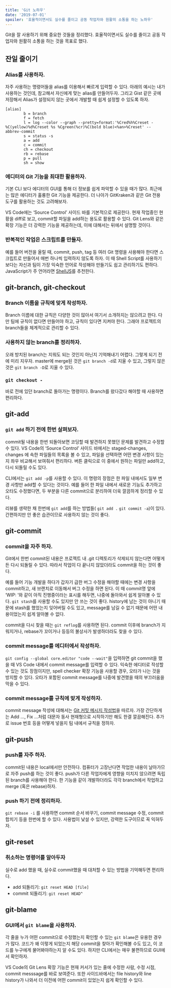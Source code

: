 ```yaml
---
title: 'Git 노하우'
date: '2019-07-01'
spoiler: '효율적이면서도 실수를 줄이고 공동 작업자와 원활히 소통을 하는 노하우'
---
```


Git을 잘 사용하기 위해 중요한 것들을 정리했다. 효율적이면서도 실수를 줄이고 공동 작업자와 원활히 소통을 하는 것을 목표로 했다.

## 잔일 줄이기

### Alias를 사용하자.

자주 사용하는 명령어들을 alias를 이용해서 빠르게 입력할 수 있다. 아래의 예시는 내가 사용하는 것인데, 참고해서 자신에게 맞는 alias를 만들어두자. 그리고 Gist 같은 곳에 저장해서 Alias가 설정되지 않는 곳에서 개발할 때 쉽게 설정할 수 있도록 하자.

```
[alias]
        b = branch
        f = fetch
        l = log --color --graph --pretty=format:'%Cred%h%Creset -%C(yellow)%d%Creset %s %Cgreen(%cr)%C(bold blue)<%an>%Creset' --abbrev-commit
        s = status -s
        a = add
        c = commit
        ch = checkout
        rb = rebase
        p = pull
        sh = show
```

### 에디터의 Git 기능을 최대한 활용하자.

기본 CLI 보다 에디터의 GUI를 통해 더 정보를 쉽게 파악할 수 있을 때가 많다. 최근에는 많은 에디터가 훌륭한 Git 기능을 제공한다. 더 나아가 GitKraken과 같은 Git 전용 도구를 활용하는 것도 고려해보자.

VS Code에는 ‘Source Control’ 사이드 바를 기본적으로 제공한다. 현재 작업중인 현황을 diff로 보고, commit할 파일을 add하는 용도로 활용할 수 있다. Git Lens와 같은 확장 기능은 더 강력한 기능을 제공하는데, 이에 대해서는 뒤에서 설명할 것이다.

### 반복적인 작업은 스크립트를 만들자.

예를 들어 버전을 올릴 때, commit, push, tag 등 여러 Git 명령을 사용해야 한다면 스크립트로 만들어서 매번 하나씩 입력하지 않도록 하자. 이 때 Shell Script를 사용하기 보다는 자신과 팀이 가장 익숙한 언어로 작성해야 만들기도 쉽고 관리하기도 편하다. JavaScript가 주 언어라면 [ShellJS](http://adilapapaya.com/docs/shelljs/)를 추천한다.

## git-branch, git-checkout

### Branch 이름을 규칙에 맞게 작성하자.

Branch 이름에 대한 규칙은 다양한 것이 많아서 여기서 소개하지는 않으려고 한다. 다만 팀에 규칙이 없다면 만들어야 하고, 규칙이 있다면 지켜야 한다. 그래야 프로젝트의 branch들을 체계적으로 관리할 수 있다.

### 사용하지 않는 branch를 정리하자.

오래 방치된 branch는 지워도 되는 것인지 아닌지 기억해내기 어렵다. 그렇게 되기 전에 미리 지우자. master에 merge된 것은 `git branch -d`로 지울 수 있고, 그렇지 않은 것은 `git branch -D`로 지울 수 있다.

### `git checkout -`

바로 전에 있던 branch로 돌아가는 명령이다. Branch를 왔다갔다 해야할 때 사용하면 편리하다.

## git-add

### `git add` 하기 전에 한번 살펴보자.

commit될 내용을 한번 되돌아보면 코딩할 때 발견하지 못했던 문제를 발견하고 수정할 수 있다. VS Code의 ‘Source Control’ 사이드 바에서는 staged-changes, changes 에 속한 파일들의 목록을 볼 수 있고, 파일을 선택하면 어떤 변경 사항이 있는지 좌우 비교해서 보여줘서 편리하다. 버튼 클릭으로 이 중에서 원하는 파일만 add하고, 다시 되돌릴 수도 있다.

CLI에서는 `git add -p`를 사용할 수 있다. 이 명령의 장점은 한 파일 내에서도 일부 변경 사항만 add할 수 있다는 것이다. 예를 들어 한 파일 내에서 새로운 기능도 추가하고 오타도 수정했다면, 두 부분을 다른 commit으로 분리하여 더욱 깔끔하게 정리할 수 있다.

리뷰를 생략한 채 한번에 `git add`를 하는 방법들( `git add .` `git commit -a`)이 있다. 간편하지만 안 좋은 습관이므로 사용하지 않는 것이 좋다.

## git-commit

### commit을 자주 하자.

Git에서 한번 commit된 내용은 프로젝트 내 .git 디렉토리가 삭제되지 않는다면 어떻게든 다시 되돌릴 수 있다. 따라서 작업이 다 끝나지 않았더라도 commit을 하는 것이 좋다.

예를 들어 기능 개발을 하다가 갑자기 급한 버그 수정을 해야할 때에는 변경 사항을 commit하고, 새 브랜치로 이동해서 버그 수정을 하면 된다. 이 때 commit명 앞에 ‘WIP: ’와 같이 아직 진행중이라는 표시를 해두면, 나중에 돌아와서 쉽게 알아볼 수 있다. `git stash`를 사용할 수도 있지만 안 쓰는 것이 좋다. history에 남는 것이 아니기 때문에 stash를 했었는지 잊어버릴 수도 있고, message를 남길 수 없기 때문에 어떤 내용이었는지 쉽게 알아볼 수 없다.

commit을 다시 찾을 때는 `git reflog`를 사용하면 된다. commit 이후에 branch가 지워지거나, rebase가 꼬이거나 등등의 불상사가 발생하더라도 찾을 수 있다.

### commit message를 에디터에서 작성하자.

`git config --global core.editor "code --wait"`을 입력하면 git commit을 했을 때 VS Code 내에서 commit message를 입력할 수 있다. 익숙한 에디터로 작성할 수 있는 것도 장점이지만, spell checker 확장 기능을 사용할 경우, 오타가 나는 것을 방지할 수 있다. 오타가 포함된 commit message를 나중에 발견했을 때의 부끄러움을 막을 수 있다.

### commit message를 규칙에 맞게 작성하자.

commit message 작성에 대해서는 [Git 커밋 메시지 작성법](https://item4.github.io/2016-11-01/How-to-Write-a-Git-Commit-Message/)을 따르자. 가장 간단하게는 Add …, Fix …처럼 대문자 동사 현재형으로 시작하기만 해도 한결 깔끔해진다. 추가로 issue 번호 등을 어떻게 넣을지 팀 내에서 규칙을 정하자.

## git-push

### push를 자주 하자.

commit된 내용은 local에서만 안전하다. 컴퓨터가 고장난다면 작업한 내용이 날아가므로 자주 push를 하는 것이 좋다. push가 다른 작업자에게 영향을 미치지 않으려면 독립된 branch를 사용해야 한다. 한 기능을 같이 개발하더라도 각각 branch에서 작업하고 merge (혹은 rebase)하자.

### push 하기 전에 정리하자.

`git rebase -i` 를 사용하면 commit 순서 바꾸기, commit message 수정, commit 합치기 등을 한번에 할 수 있다. 사용법이 낯설 수 있지만, 강력한 도구이므로 꼭 익혀두자.

## git-reset

### 취소하는 명령어를 알아두자

실수로 add 했을 때, 실수로 commit했을 때 대처할 수 있는 방법을 기억해두면 편리하다.

- add 되돌리기: `git reset HEAD [file]`
- commit 되돌리기: `git reset HEAD^`

## git-blame

### GUI에서 `git blame`을 사용하자.

각 줄을 누가 어떤 commit으로 수정했는지 확인할 수 있는 `git blame`은 유용한 경우가 많다. 코드가 왜 이렇게 되었는지 해당 commit을 찾아가 확인해볼 수도 있고, 이 코드를 누구에게 물어봐야하는지 알 수도 있다. 하지만 CLI에서는 매우 불편하므로 GUI에서 확인하자.

VS Code의 Git Lens 확장 기능은 현재 커서가 있는 줄에 수정한 사람, 수정 시점, commit messsage를 바로 보여준다. 또한 사이드바에서는 file history와 line history가 나와서 더 이전에 어떤 commit이 있었는지 쉽게 확인할 수 있다.
